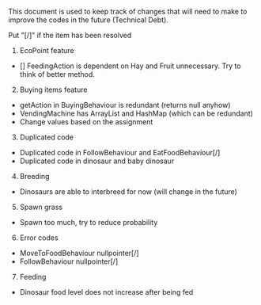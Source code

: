 This document is used to keep track of changes that will need to make to improve the codes in the future (Technical Debt).

Put "[/]" if the item has been resolved

1. EcoPoint feature
- [] FeedingAction is dependent on Hay and Fruit unnecessary. Try to think of better method.

2. Buying items feature

- getAction in BuyingBehaviour is redundant (returns null anyhow)
- VendingMachine has ArrayList and HashMap (which can be redundant)
- Change values based on the assignment 

3. Duplicated code
- Duplicated code in FollowBehaviour and EatFoodBehaviour[/]
- Duplicated code in dinosaur and baby dinosaur

4. Breeding
- Dinosaurs are able to interbreed for now (will change in the future)

5. Spawn grass 
- Spawn too much, try to reduce probability 

6. Error codes
- MoveToFoodBehaviour nullpointer[/]
- FollowBehaviour nullpointer[/]

7. Feeding
- Dinosaur food level does not increase after being fed

